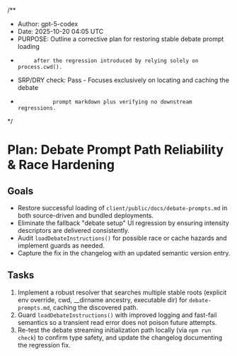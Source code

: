 /**
 * Author: gpt-5-codex
 * Date: 2025-10-20 04:05 UTC
 * PURPOSE: Outline a corrective plan for restoring stable debate prompt loading
 *          after the regression introduced by relying solely on process.cwd().
 * SRP/DRY check: Pass - Focuses exclusively on locating and caching the debate
 *                prompt markdown plus verifying no downstream regressions.
 */

# Plan: Debate Prompt Path Reliability & Race Hardening

## Goals
- Restore successful loading of `client/public/docs/debate-prompts.md` in both source-driven and bundled deployments.
- Eliminate the fallback "debate setup" UI regression by ensuring intensity descriptors are delivered consistently.
- Audit `loadDebateInstructions()` for possible race or cache hazards and implement guards as needed.
- Capture the fix in the changelog with an updated semantic version entry.

## Tasks
1. Implement a robust resolver that searches multiple stable roots (explicit env override, cwd, __dirname ancestry, executable dir) for `debate-prompts.md`, caching the discovered path.
2. Guard `loadDebateInstructions()` with improved logging and fast-fail semantics so a transient read error does not poison future attempts.
3. Re-test the debate streaming initialization path locally (via `npm run check`) to confirm type safety, and update the changelog documenting the regression fix.
